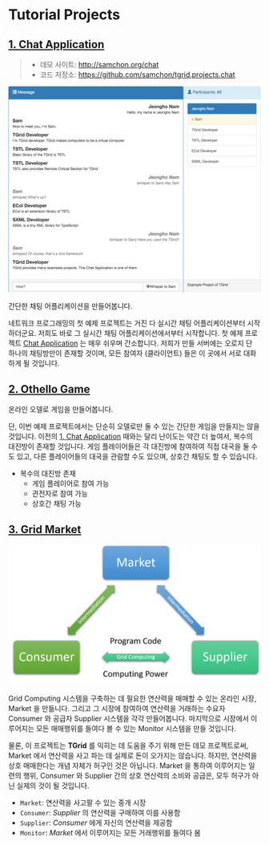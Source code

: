 # Tutorial Projects
## [1. Chat Application](chat.md)
> - 데모 사이트: http://samchon.org/chat
> - 코드 저장소: https://github.com/samchon/tgrid.projects.chat

![Chat Application](../../../assets/images/projects/chat/chat-movie.png)

간단한 채팅 어플리케이션을 만들어봅니다.

네트워크 프로그래밍의 첫 예제 프로젝트는 거진 다 실시간 채팅 어플리케이션부터 시작하더군요. 저희도 바로 그 실시간 채팅 어플리케이션에서부터 시작합니다. 첫 예제 프로젝트 [Chat Application](chat.md) 는 매우 쉬우며 간소합니다. 저희가 만들 서버에는 오로지 단 하나의 채팅방만이 존재할 것이며, 모든 참여자 (클라이언트) 들은 이 곳에서 서로 대화하게 될 것입니다.




## [2. Othello Game](othello.md)
온라인 오델로 게임을 만들어봅니다.

단, 이번 예제 프로젝트에서는 단순히 오델로만 둘 수 있는 간단한 게임을 만들지는 않을 것입니다. 이전의 [1. Chat Application](#1-chat) 때와는 달리 난이도는 약간 더 높여서, 복수의 대진방이 존재할 것입니다. 게임 플레이어들은 각 대진방에 참여하여 직접 대국을 둘 수도 있고, 다른 플레이어들의 대국을 관람할 수도 있으며, 상호간 채팅도 할 수 있습니다.

  - 복수의 대진방 존재
    - 게임 플레이어로 참여 가능
    - 관전자로 참여 가능
    - 상호간 채팅 가능




## [3. Grid Market](grid-market.md)
![Actors](../../../assets/images/projects/grid-market/actors.png)

Grid Computing 시스템을 구축하는 데 필요한 연산력을 매매할 수 있는 온라인 시장, Market 을 만듦니다. 그리고 그 시장에 참여하여 연산력을 거래하는 수요자 Consumer 와 공급자 Supplier 시스템을 각각 만들어봅니다. 마지막으로 시장에서 이루어지는 모든 매매행위를 들여다 볼 수 있는 Monitor 시스템을 만들 것입니다.

물론, 이 프로젝트는 **TGrid** 를 익히는 데 도움을 주기 위해 만든 데모 프로젝트로써, Market 에서 연산력을 사고 파는 데 실제로 돈이 오가지는 않습니다. 하지만, 연산력을 상호 매매한다는 개념 자체가 허구인 것은 아닙니다. Market 을 통하여 이루어지는 일련의 행위, Consumer 와 Supplier 간의 상호 연산력의 소비와 공급은, 모두 허구가 아닌 실제의 것이 될 것입니다.

  - `Market`: 연산력을 사고팔 수 있는 중개 시장
  - `Consumer`: *Supplier* 의 연산력을 구매하여 이를 사용함
  - `Supplier`: *Consumer* 에게 자신의 연산력을 제공함
  - `Monitor`: *Market* 에서 이루어지는 모든 거래행위를 들여다 봄